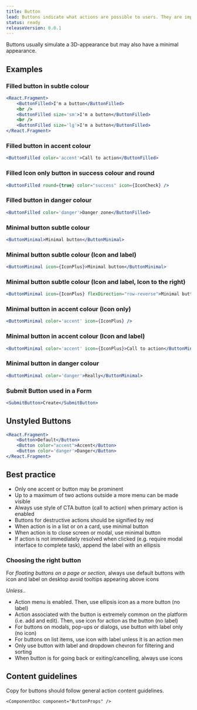 ```yaml
---
title: Button
lead: Buttons indicate what actions are possible to users. They are important affordances to let users know when they can execute an action, typically immediately. Their associated actions are labelled and defined by verbs.
status: ready
releaseVersion: 0.0.1
---
```


Buttons usually simulate a 3D-appearance but may also have a minimal appearance.

## Examples

### Filled button in subtle colour

```.jsx
<React.Fragment>
    <ButtonFilled>I'm a button</ButtonFilled>
    <br />
    <ButtonFilled size='sm'>I'm a button</ButtonFilled>
    <br />
    <ButtonFilled size='lg'>I'm a button</ButtonFilled>
</React.Fragment>
```

### Filled button in accent colour

```.jsx
<ButtonFilled color='accent'>Call to action</ButtonFilled>
```

### Filled Icon only button in success colour and round

```.jsx
<ButtonFilled round={true} color="success" icon={IconCheck} />
```

### Filled button in danger colour

```.jsx
<ButtonFilled color='danger'>Danger zone</ButtonFilled>
```

### Minimal button subtle colour

```.jsx
<ButtonMinimal>Minimal button</ButtonMinimal>
```

### Minimal button subtle colour (Icon and label)

```.jsx
<ButtonMinimal icon={IconPlus}>Minimal button</ButtonMinimal>
```

### Minimal button subtle colour (Icon and label, Icon to the right)

```.jsx
<ButtonMinimal icon={IconPlus} flexDirection="row-reverse">Minimal button</ButtonMinimal>
```

### Minimal button in accent colour (Icon only)

```.jsx
<ButtonMinimal color='accent' icon={IconPlus} />
```

### Minimal button in accent colour (Icon and label)

```.jsx
<ButtonMinimal color='accent' icon={IconPlus}>Call to action</ButtonMinimal>
```

### Minimal button in danger colour

```.jsx
<ButtonMinimal color='danger'>Really</ButtonMinimal>
```

### Submit Button used in a Form

```.jsx
<SubmitButton>Create</SubmitButton>
```

## Unstyled Buttons

```.jsx
<React.Fragment>
    <Button>Default</Button>
    <Button color="accent">Accent</Button>
    <Button color='danger'>Danger</Button>
</React.Fragment>
```

## Best practice

- Only one accent or button may be prominent
- Up to a maximum of two actions outside a more menu can be made visible
- Always use style of CTA button (call to action) when primary action is enabled
- Buttons for destructive actions should be signified by red
- When action is in a list or on a card, use minimal button
- When action is to close screen or modal, use minimal button
- If action is not immediately resolved when clicked (e.g. require modal interface to complete task), append the label with an ellipsis

### Choosing the right button

For *floating buttons on a page or section*, always use default buttons with icon and label on desktop avoid tooltips appearing above icons

*Unless..*

- Action menu is enabled. Then, use ellipsis icon as a more button (no label)
- Action associated with the button is extremely common on the platform (i.e. add and edit). Then, use icon for action as the button (no label)
- For buttons on modals, pop-ups or dialogs, use button with label only (no icon)
- For buttons on list items, use icon with label unless it is an action men
- Only use button with label and dropdown chevron for filtering and sorting
- When button is for going back or exiting/cancelling, always use icons

## Content guidelines

Copy for buttons should follow general action content guidelines.

```!jsx
<ComponentDoc component="ButtonProps" />
```
